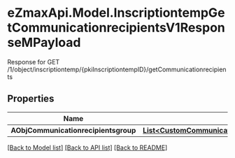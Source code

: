 # eZmaxApi.Model.InscriptiontempGetCommunicationrecipientsV1ResponseMPayload
Response for GET /1/object/inscriptiontemp/{pkiInscriptiontempID}/getCommunicationrecipients

## Properties

Name | Type | Description | Notes
------------ | ------------- | ------------- | -------------
**AObjCommunicationrecipientsgroup** | [**List&lt;CustomCommunicationrecipientsgroupResponse&gt;**](CustomCommunicationrecipientsgroupResponse.md) |  | 

[[Back to Model list]](../README.md#documentation-for-models) [[Back to API list]](../README.md#documentation-for-api-endpoints) [[Back to README]](../README.md)

